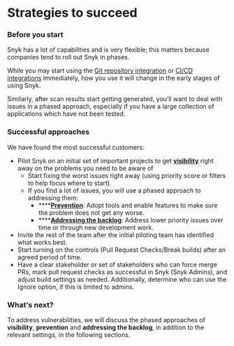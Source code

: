# Strategies to succeed

### Before you start

Snyk has a lot of capabilities and is very flexible; this matters because companies tend to roll out Snyk in phases.

While you may start using the [Git repository integration](../../walkthrough-code-repository-projects/) or [CI/CD integrations](../../../integrations/git-repository-and-ci-cd-integrations-comparisons/ci-cd-integrations/) immediately, how you use it will change in the early stages of using Snyk.

Similarly, after scan results start getting generated, you’ll want to deal with issues in a phased approach, especially if you have a large collection of applications which have not been tested.

### Successful approaches

We have found the most successful customers:

* Pilot Snyk on an initial set of important projects to get [**visibility**](visibility.md) right away on the problems you need to be aware of
  * Start fixing the worst issues right away (using priority score or filters to help focus where to start).
  * If you find a lot of issues, you will use a phased approach to addressing them:
    * \*\*\*\*[**Prevention**](prevention.md): Adopt tools and enable features to make sure the problem does not get any worse.
    * \*\*\*\*[**Addressing the backlog**](addressing-the-backlog.md): Address lower priority issues over time or through new development work.
* Invite the rest of the team after the initial piloting team has identified what works best.
* Start turning on the controls (Pull Request Checks/Break builds) after an agreed period of time.
* Have a clear stakeholder or set of stakeholders who can force merge PRs, mark pull request checks as successful in Snyk (Snyk Admins), and adjust build settings as needed. Additionally, determine who can use the Ignore option, if this is limited to admins.

### What's next?

To address vulnerabilities, we will discuss the phased approaches of **visibility**, **prevention** and **addressing the backlog**, in addition to the relevant settings, in the following sections.
